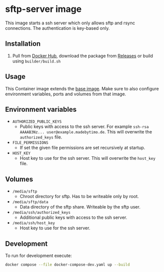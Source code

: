 # sftp-server image

This image starts a ssh server which only allows sftp and rsync connections. The authentication is
key-based only.

## Installation

1. Pull from [Docker Hub], download the package from [Releases] or build using `builder/build.sh`

## Usage

This Container image extends the [base image]. Make sure to also configure environment variables,
ports and volumes from that image.

## Environment variables

-   `AUTHORIZED_PUBLIC_KEYS`
    -   Public keys with access to the ssh server. For example
        `ssh-rsa AAAAB3Nz... user@example.madebytimo.de`. This will overwrite the `authorized_keys`
        file.
-   `FILE_PERMISSIONS`
    -   If set the given file permissions are set recursively at startup.
-   `HOST_KEY`
    -   Host key to use for the ssh server. This will overwrite the `host_key` file.

## Volumes

-   `/media/sftp`
    -   Chroot directory for sftp. Has to be writeable only by root.
-   `/media/sftp/data`
    -   Data directory of the sftp share. Writeable by the sftp user.
-   `/media/ssh/authorized_keys`
    -   Additional public keys with access to the ssh server.
-   `/media/ssh/host_key`
    -   Host key to use for the ssh server.

## Development

To run for development execute:

```bash
docker compose --file docker-compose-dev.yaml up --build
```

[base image]: https://github.com/mbT-Infrastructure/docker-base
[Docker Hub]: https://hub.docker.com/r/madebytimo/sftp-server
[Releases]: https://github.com/mbT-Infrastructure/docker-sftp-server/releases

